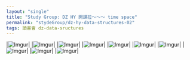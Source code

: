 ```yaml
---
layout: "single"
title: "Study Group: DZ HY 開課拉～～～ time space"
permalink: "stydeGroup/dz-hy-data-structures-02"
tags: 讀書會 dz-data-sructures
---
```


|![Imgur](https://imgur.com/mpFk3R8.png)|
|![Imgur](https://imgur.com/UumHYsa.png)|
|![Imgur](https://imgur.com/EH7lTDr.png)|
|![Imgur](https://imgur.com/oF9f2Eh.png)|
|![Imgur](https://imgur.com/rTnU3W2.png)|
|![Imgur](https://imgur.com/6c2s2Es.png)|
|![Imgur](https://imgur.com/JzlE4DH.png)|
|![Imgur](https://imgur.com/CTDl7eR.png)|
|![Imgur](https://imgur.com/M3kup2Z.png)|
|![Imgur](https://imgur.com/6dpaWdi.png)|